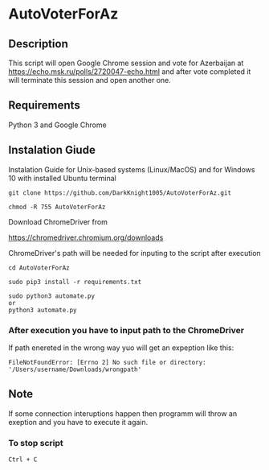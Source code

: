 # AutoVoterForAz

## Description

This script will open Google Chrome session and vote for Azerbaijan at https://echo.msk.ru/polls/2720047-echo.html and after vote completed it will terminate this session and open another one.


## Requirements

Python 3 and 
Google Chrome

## Instalation Giude

Instalation Guide for Unix-based systems (Linux/MacOS) and for Windows 10 with installed Ubuntu terminal

```
git clone https://github.com/DarkKnight1005/AutoVoterForAz.git

chmod -R 755 AutoVoterForAz
```

Download ChromeDriver from 

https://chromedriver.chromium.org/downloads

ChromeDriver's path will be needed for inputing to the script after execution

```
cd AutoVoterForAz

sudo pip3 install -r requirements.txt

sudo python3 automate.py
or
python3 automate.py
```

### After execution you have to input path to the ChromeDriver
If path enereted in the wrong way yuo will get an expeption like this:

```
FileNotFoundError: [Errno 2] No such file or directory: '/Users/username/Downloads/wrongpath'
```

## Note

If some connection interuptions happen then programm will throw an exeption and you have to execute it again.

### To stop script

```
Ctrl + C
```
